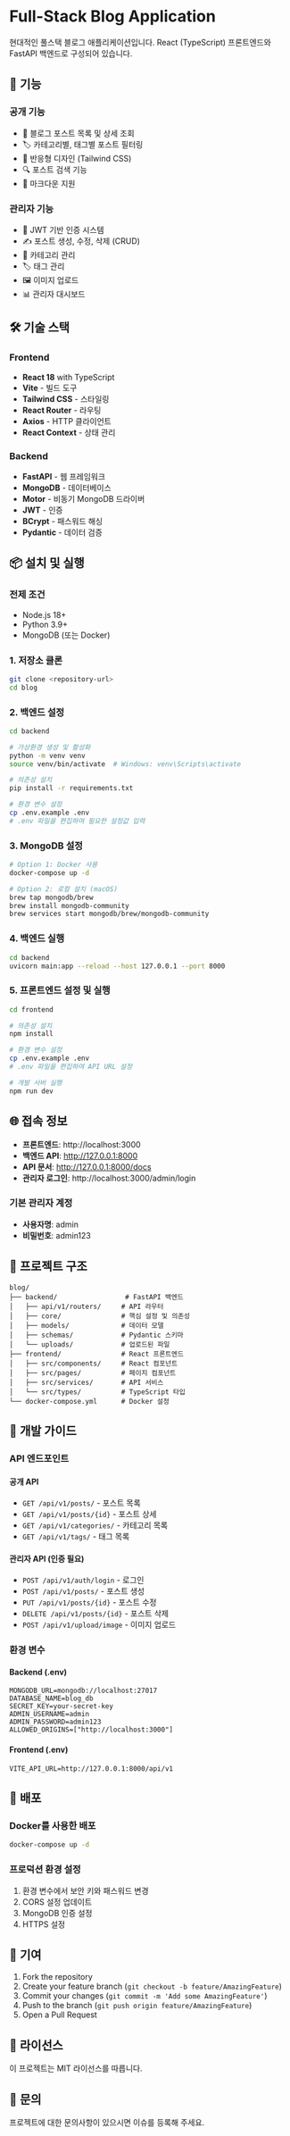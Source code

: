 # Full-Stack Blog Application

현대적인 풀스택 블로그 애플리케이션입니다. React (TypeScript) 프론트엔드와 FastAPI 백엔드로 구성되어 있습니다.

## 🚀 기능

### 공개 기능
- 📖 블로그 포스트 목록 및 상세 조회
- 🏷️ 카테고리별, 태그별 포스트 필터링
- 📱 반응형 디자인 (Tailwind CSS)
- 🔍 포스트 검색 기능
- 📄 마크다운 지원

### 관리자 기능
- 🔐 JWT 기반 인증 시스템
- ✍️ 포스트 생성, 수정, 삭제 (CRUD)
- 📁 카테고리 관리
- 🏷️ 태그 관리
- 🖼️ 이미지 업로드
- 📊 관리자 대시보드

## 🛠️ 기술 스택

### Frontend
- **React 18** with TypeScript
- **Vite** - 빌드 도구
- **Tailwind CSS** - 스타일링
- **React Router** - 라우팅
- **Axios** - HTTP 클라이언트
- **React Context** - 상태 관리

### Backend
- **FastAPI** - 웹 프레임워크
- **MongoDB** - 데이터베이스
- **Motor** - 비동기 MongoDB 드라이버
- **JWT** - 인증
- **BCrypt** - 패스워드 해싱
- **Pydantic** - 데이터 검증

## 📦 설치 및 실행

### 전제 조건
- Node.js 18+ 
- Python 3.9+
- MongoDB (또는 Docker)

### 1. 저장소 클론
```bash
git clone <repository-url>
cd blog
```

### 2. 백엔드 설정
```bash
cd backend

# 가상환경 생성 및 활성화
python -m venv venv
source venv/bin/activate  # Windows: venv\Scripts\activate

# 의존성 설치
pip install -r requirements.txt

# 환경 변수 설정
cp .env.example .env
# .env 파일을 편집하여 필요한 설정값 입력
```

### 3. MongoDB 설정
```bash
# Option 1: Docker 사용
docker-compose up -d

# Option 2: 로컬 설치 (macOS)
brew tap mongodb/brew
brew install mongodb-community
brew services start mongodb/brew/mongodb-community
```

### 4. 백엔드 실행
```bash
cd backend
uvicorn main:app --reload --host 127.0.0.1 --port 8000
```

### 5. 프론트엔드 설정 및 실행
```bash
cd frontend

# 의존성 설치
npm install

# 환경 변수 설정
cp .env.example .env
# .env 파일을 편집하여 API URL 설정

# 개발 서버 실행
npm run dev
```

## 🌐 접속 정보

- **프론트엔드**: http://localhost:3000
- **백엔드 API**: http://127.0.0.1:8000
- **API 문서**: http://127.0.0.1:8000/docs
- **관리자 로그인**: http://localhost:3000/admin/login

### 기본 관리자 계정
- **사용자명**: admin
- **비밀번호**: admin123

## 📁 프로젝트 구조

```
blog/
├── backend/                 # FastAPI 백엔드
│   ├── api/v1/routers/     # API 라우터
│   ├── core/               # 핵심 설정 및 의존성
│   ├── models/             # 데이터 모델
│   ├── schemas/            # Pydantic 스키마
│   └── uploads/            # 업로드된 파일
├── frontend/               # React 프론트엔드
│   ├── src/components/     # React 컴포넌트
│   ├── src/pages/          # 페이지 컴포넌트
│   ├── src/services/       # API 서비스
│   └── src/types/          # TypeScript 타입
└── docker-compose.yml      # Docker 설정
```

## 🔧 개발 가이드

### API 엔드포인트

#### 공개 API
- `GET /api/v1/posts/` - 포스트 목록
- `GET /api/v1/posts/{id}` - 포스트 상세
- `GET /api/v1/categories/` - 카테고리 목록
- `GET /api/v1/tags/` - 태그 목록

#### 관리자 API (인증 필요)
- `POST /api/v1/auth/login` - 로그인
- `POST /api/v1/posts/` - 포스트 생성
- `PUT /api/v1/posts/{id}` - 포스트 수정
- `DELETE /api/v1/posts/{id}` - 포스트 삭제
- `POST /api/v1/upload/image` - 이미지 업로드

### 환경 변수

#### Backend (.env)
```env
MONGODB_URL=mongodb://localhost:27017
DATABASE_NAME=blog_db
SECRET_KEY=your-secret-key
ADMIN_USERNAME=admin
ADMIN_PASSWORD=admin123
ALLOWED_ORIGINS=["http://localhost:3000"]
```

#### Frontend (.env)
```env
VITE_API_URL=http://127.0.0.1:8000/api/v1
```

## 🚀 배포

### Docker를 사용한 배포
```bash
docker-compose up -d
```

### 프로덕션 환경 설정
1. 환경 변수에서 보안 키와 패스워드 변경
2. CORS 설정 업데이트
3. MongoDB 인증 설정
4. HTTPS 설정

## 🤝 기여

1. Fork the repository
2. Create your feature branch (`git checkout -b feature/AmazingFeature`)
3. Commit your changes (`git commit -m 'Add some AmazingFeature'`)
4. Push to the branch (`git push origin feature/AmazingFeature`)
5. Open a Pull Request

## 📄 라이선스

이 프로젝트는 MIT 라이선스를 따릅니다.

## 📧 문의

프로젝트에 대한 문의사항이 있으시면 이슈를 등록해 주세요.